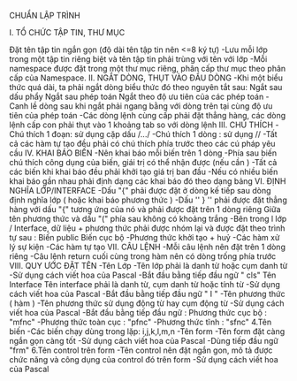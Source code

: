 CHUẨN LẬP TRÌNH

I. TỔ CHỨC TẬP TIN, THƯ MỤC

Đặt tên tập tin ngắn gọn (độ dài tên tập tin nên <=8 ký tự)
-Lưu mỗi lớp trong một tập tin riêng biệt và tên tập tin phải trùng với tên với lớp
-Mỗi namespace được đặt trong một thư mục riêng, phân cấp thư mục theo phân cấp của Namespace. II. NGẮT DÒNG, THỤT VÀO ĐẦU DÒNG
-Khi một biểu thức quá dài, ta phải ngắt dòng biểu thức đó theo nguyên tắt sau:
 Ngắt sau dấu phẩy
 Ngắt sau phép toán
 Ngắt theo độ ưu tiên của các phép toán
-Canh lề dòng sau khi ngắt phải ngang bằng với dòng trên tại cùng độ ưu tiên của phép toán
-Các dòng lệnh cùng cấp phải đặt thẳng hàng, các dòng lệnh cấp con phải thụt vào 1 khoảng tab so với dòng lệnh III. CHÚ THÍCH
-Chú thích 1 đoạn: sử dụng cặp dấu /.../
-Chú thích 1 dòng : sử dụng //
-Tất cả các hàm tự tạo đều phải có chú thích phía trước theo các cú pháp yêu cầu IV. KHAI BÁO BIẾN
-Nên khai báo mỗi biến trên 1 dòng
-Phía sau biến chú thích công dụng của biến, giái trị có thể nhận được (nếu cần )
-Tất cả các biến khi khai báo đều phải khởi tạo giá trị ban đầu
-Nếu có nhiều biến khai báo gần nhau phải định dạng các khai báo đó theo dạng bảng VI. ĐỊNH NGHĨA LỚP/INTERFACE
-Dấu "{" phải được đặt ở dòng kế tiếp sau dòng định nghĩa lớp ( hoặc khai báo phương thức )
-Dấu '' } '' phải được đặt thẳng hàng với dấu "{" tương ứng của nó và phải được đặt trên 1 dòng riêng
Giữa tên phương thức và dấu "(" phía sau không có khoảng trắng
-Bên trong l lớp / Interface, dữ liệu + phương thức phải được nhóm lại và được đặt theo trình tự sau :
 Biến public
 Biến cục bộ
-Phương thức khởi tạo + huỷ
-Các hàm xử lý sự kiện
-Các hàm tự tạo VII. CÂU LỆNH
-Mỗi câu lệnh nên đặt trên 1 dòng riêng
-Câu lệnh return cuối cùng trong hàm nên có dòng trống phía trước VIII. QUY ƯỚC ĐẶT TÊN
-Tên Lớp
-Tên lớp phải là danh từ hoặc cụm danh từ
-Sử dụng cách viết hoa của Pascal
-Bắt đầu bằng tiếp đầu ngữ " cls"
Tên Interface
Tên interface phải là danh từ, cụm danh từ hoặc tính từ
-Sử dụng cách viết hoa của Pascal
-Bắt đầu bằng tiếp đầu ngữ " I "
-Tên phương thức ( hàm )
-Tên phương thức sử dụng động từ hay cụm động từ
-Sử dụng cách viết hoa của Pascal
-Bắt đầu bằng tiếp đầu ngữ :
Phương thức cục bộ : "mfnc"
-Phương thức toàn cục : "pfnc"
-Phương thức tĩnh : "sfnc" 4.Tên biến
-Các biến chạy dùng trong lặp: i,j,k,l,m,n
-Tên form
-Tên form đặt càng ngắn gọn càng tốt
-Sử dụng cách viết hoa của Pascal
-Dùng tiếp đầu ngữ "frm" 6.Tên control trên form
-Tên control nên đặt ngắn gon, mô tả được chức năng và công dụng của control đó trên form
-Sử dụng cách viết hoa của Pascal

